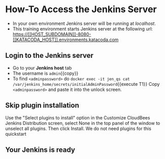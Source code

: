 # How-To Access the Jenkins Server

- In your own environment Jenkins server will be running at _localhost_.
- This training environment starts Jenkins server at the following url:
<https://[[HOST_SUBDOMAIN]]-8080-[[KATACODA_HOST]].environments.katacoda.com>

## Login to the Jenkins server

- Go to your **Jenkins host** tab
- The username is `admin`{{copy}}
- To find `<adminpassword>` do
`docker exec -it jen_qs cat /var/jenkins_home/secrets/initialAdminPassword`{{execute T1}}
Copy `<adminpassword>` and paste it into the unlock screen.

## Skip plugin installation

Use the "Select plugins to install" option in the Customize CloudBees Jenkins Distribution screen,  select None in the top panel of the window to unselect all plugins. Then click Install.
We do not need plugins for this quickstart

## Your Jenkins is ready
